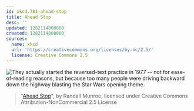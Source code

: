 ```yaml
---
id: xkcd.781-ahead-stop
title: Ahead Stop
desc: ''
updated: 1282114800000
created: 1282114800000
sources:
  name: xkcd
  url: 'https://creativecommons.org/licenses/by-nc/2.5/'
  license: Creative Commons 2.5
---
```

![They actually started the reversed-text practice in 1977 -- not for ease-of-reading reasons, but because too many people were driving backward down the highway blasting the Star Wars opening theme.](https://imgs.xkcd.com/comics/ahead_stop.png)
> "[Ahead Stop](https://xkcd.com/781/)", by Randall Munroe, licensed under Creative Commons Attribution-NonCommercial 2.5 License
